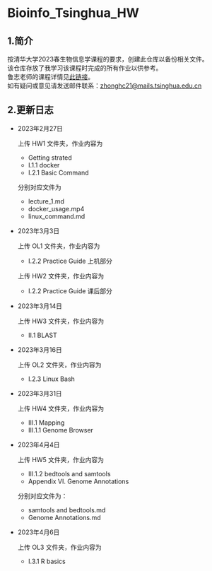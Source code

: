 # Bioinfo_Tsinghua_HW
## 1.简介
按清华大学2023春生物信息学课程的要求，创建此仓库以备份相关文件。   
该仓库存放了我学习该课程时完成的所有作业以供参考。  
鲁志老师的课程详情见[此链接](https://book.ncrnalab.org/teaching/)。   
如有疑问或意见请发送邮件联系：zhonghc21@mails.tsinghua.edu.cn
## 2.更新日志
* 2023年2月27日

  上传 HW1 文件夹，作业内容为 
  * Getting strated 
  * I.1.1 docker
  * I.2.1 Basic Command
   
  分别对应文件为
  * lecture_1.md
  * docker_usage.mp4
  * linux_command.md
* 2023年3月3日

  上传 OL1 文件夹，作业内容为
  * I.2.2 Practice Guide 上机部分

  上传 HW2 文件夹，作业内容为
  * I.2.2 Practice Guide 课后部分
* 2023年3月14日

  上传 HW3 文件夹，作业内容为
  * II.1 BLAST
* 2023年3月16日

  上传 OL2 文件夹，作业内容为
  * I.2.3 Linux Bash
* 2023年3月31日

  上传 HW4 文件夹，作业内容为
  * III.1 Mapping
  * III.1.1 Genome Browser
* 2023年4月4日

  上传 HW5 文件夹，作业内容为
  * III.1.2 bedtools and samtools
  * Appendix VI. Genome Annotations

  分别对应文件为：
  * samtools and bedtools.md
  * Genome Annotations.md

* 2023年4月6日

  上传 OL3 文件夹，作业内容为
  * I.3.1 R basics